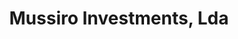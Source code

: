 ---
title: 'Mussiro Investments, Lda'
image: >-
  https://res.cloudinary.com/izitech/image/upload/c_scale,q_60,w_1080/v1556053675/websites/MussiroInvestments.webp
category: web
link: https://mussiroinvestments.com/
---